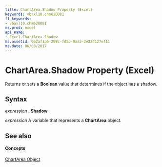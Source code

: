 ```yaml
---
title: ChartArea.Shadow Property (Excel)
keywords: vbaxl10.chm620081
f1_keywords:
- vbaxl10.chm620081
ms.prod: excel
api_name:
- Excel.ChartArea.Shadow
ms.assetid: 062af1a6-298c-fd5b-0aa5-2e224127ef11
ms.date: 06/08/2017
---
```



# ChartArea.Shadow Property (Excel)

Returns or sets a  **Boolean** value that determines if the object has a shadow.


## Syntax

 _expression_ . **Shadow**

 _expression_ A variable that represents a **ChartArea** object.


## See also


#### Concepts


[ChartArea Object](chartarea-object-excel.md)

